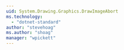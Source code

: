 ```yaml
---
uid: System.Drawing.Graphics.DrawImageAbort
ms.technology: 
  - "dotnet-standard"
author: "stevehoag"
ms.author: "shoag"
manager: "wpickett"
---
```

